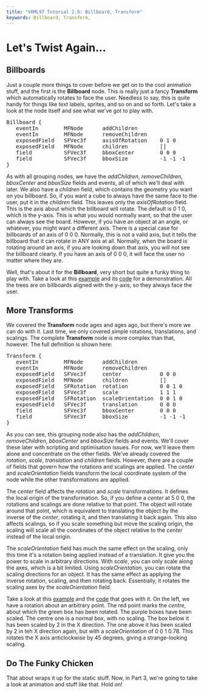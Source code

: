 ```yaml
---
title: "VRML97 Tutorial 2.9: Billboard, Transform"
keywords: Billboard, Transform,
---
```


# Let's Twist Again...

## Billboards
Just a couple more things to cover before we get on to the cool animation stuff, and the first is the <STRONG>Billboard</STRONG> node.
This is really just a fancy <STRONG>Transform</STRONG> which automatically rotates to face the user. Needless to say, this is
quite handy for things like text labels, sprites, and so on and so forth. Let's take a look at the node itself and
see what we've got to play with.

<PRE>
Billboard {
   eventIn        MFNode      addChildren
   eventIn        MFNode      removeChildren
   exposedField   SFVec3f     axisOfRotation    0 1 0
   exposedField   MFNode      children          []
   field          SFVec3f     bboxCenter        0 0 0
   field          SFVec3f     bboxSize          -1 -1 -1
}
</PRE>

As with all grouping nodes, we have the <EM>addChildren</EM>, <EM>removeChildren</EM>, <EM>bboxCenter</EM> and <EM>bboxSize</EM>
fields and events, all of which we'll deal with later. We also have a <EM>children</EM> field, which contains the geometry
you want on you billboard. So, if you want a cube to always have the same face to the user, put it in the <EM>children</EM> field.
This leaves only the <EM>axisOfRotation</EM> field. This is the axis about which the billboard will rotate. The default is 0 1 0, which
is the y-axis. This is what you would normally want, so that the user can always see the board. However, if you have an object at an angle, or whatever,
you might want a different axis. There is a special case for billboards of an axis of 0 0 0. Normally, this is not a valid axis, but it
tells the billboard that it can rotate in ANY axis at all. Normally, when the board is rotating around an axis, if you are looking down that axis,
you will not see the billboard clearly. If you have an axis of 0 0 0, it will face the user no matter where they are.


Well, that's about it for the <STRONG>Billboard</STRONG>, very short but quite a funky thing to play with. Take a look at this <A HREF="../worlds/tut29a.wrl" TARGET=_new>example</A> and its <A HREF="../source/tut29a.html">code</A>
for a demonstration. All the trees are on billboards aligned with the y-axis, so they always face the user. 

## More Transforms
We covered the <STRONG>Transform</STRONG> node ages and ages ago, but there's more we can do with it. Last time, we only covered simple rotations, translations, and scalings. The complete <STRONG>Transform</STRONG> node is more complex than
that, however. The full definition is shown here:
<PRE>
Transform {
   eventIn        MFNode      addChildren
   eventIn        MFNode      removeChildren
   exposedField   SFVec3f     center            0 0 0
   exposedField   MFNode      children          []
   exposedField   SFRotation  rotation          0 0 1 0
   exposedField   SFVec3f     scale             1 1 1
   exposedField   SFRotation  scaleOrientation  0 0 1 0
   exposedField   SFVec3f     translation       0 0 0 
   field          SFVec3f     bboxCenter        0 0 0
   field          SFVec3f     bboxSize          -1 -1 -1
}
</PRE>
As you can see, this grouping node also has the <EM>addChildren</EM>, <EM>removeChildren</EM>, <EM>bboxCenter</EM> and <EM>bboxSize</EM>
fields and events. We'll cover these later with scripting and optimisation issues. For now, we'll leave them alone and concentrate on the other fields.
We've already covered the <EM>rotation</EM>, <EM>scale</EM>, <EM>translation</EM> and <EM>children</EM> fields. However, there are a couple of fields that govern how the rotations
and scalings are applied. The <EM>center</EM> and <EM>scaleOrientation</EM> fields transform the local coordinate system of the node while the other transformations are applied.

The <EM>center</EM> field affects the <EM>rotation</EM> and <EM>scale</EM> transformations. It defines the local origin of the transformation. So, if you define a <EM>center</EM> at 5 0 0,
the rotations and scalings are done relative to that point. The object will rotate around that point, which is equivalent to translating the object by the inverse of the <EM>center</EM>, rotating it, and
then translating it back again. This also affects scalings, so if you scale something but move the scaling origin, the scaling will scale all the coordinates of the object relative to the <EM>center</EM> instead of the local origin.

The <EM>scaleOrientation</EM> field has much the same effect on the scaling, only this time it's a rotation being applied instead of a translation. It give you the power to scale in arbitrary directions. With <EM>scale</EM>, you can only scale along the axes, which is a bit limited.
Using <EM>scaleOrientation</EM>, you can rotate the scaling directions for an object. It has the same effect as applying the inverse rotation, scaling, and then rotating back. Essentially, it rotates the scaling axes by the <EM>scaleOrientation</EM> field.

Take a look at this <A HREF="../worlds/tut29b.wrl" TARGET=_new>example</A> and the <A HREF="../source/tut29b.html">code</A> that goes with it. On the left, we have a rotation about an arbitrary point. The red point marks the <EM>centre</EM>, about which the green box has been rotated.
The purple boxes have been scaled. The centre one is a normal box, with no scaling. The box below it has been scaled by 2 in the X direction. The one above it has been scaled by 2 in teh X direction again, but with a <EM>scaleOrientation</EM> of 0 0 1 0.78. This rotates the X axis anticlockwise by 45 degrees, giving a strange-looking scaling.

## Do The Funky Chicken
That about wraps it up for the static stuff. Now, in Part 3, we're going to take a look at animation and stuff like that. Hold on!

